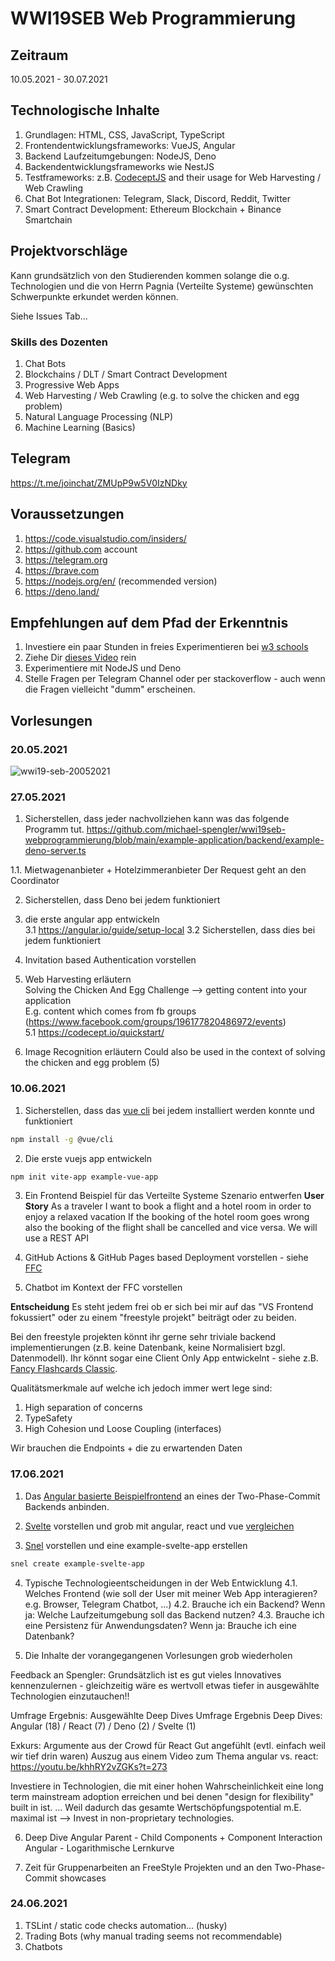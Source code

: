 # WWI19SEB Web Programmierung

## Zeitraum
10.05.2021 - 30.07.2021

## Technologische Inhalte
1. Grundlagen: HTML, CSS, JavaScript, TypeScript
2. Frontendentwicklungsframeworks: VueJS, Angular
3. Backend Laufzeitumgebungen: NodeJS, Deno 
4. Backendentwicklungsframeworks wie NestJS
5. Testframeworks: z.B. [CodeceptJS](https://codecept.io/) and their usage for Web Harvesting / Web Crawling
6. Chat Bot Integrationen: Telegram, Slack, Discord, Reddit, Twitter  
7. Smart Contract Development: Ethereum Blockchain + Binance Smartchain

## Projektvorschläge
Kann grundsätzlich von den Studierenden kommen solange die o.g. Technologien und die von Herrn Pagnia (Verteilte Systeme) gewünschten Schwerpunkte erkundet werden können.

Siehe Issues Tab... 

### Skills des Dozenten
1. Chat Bots
2. Blockchains / DLT / Smart Contract Development
3. Progressive Web Apps
4. Web Harvesting / Web Crawling (e.g. to solve the chicken and egg problem)
5. Natural Language Processing (NLP)
6. Machine Learning (Basics)




## Telegram
https://t.me/joinchat/ZMUpP9w5V0IzNDky

## Voraussetzungen
1. https://code.visualstudio.com/insiders/  
2. https://github.com account  
3. https://telegram.org  
4. https://brave.com  
5. https://nodejs.org/en/ (recommended version)
6. https://deno.land/

## Empfehlungen auf dem Pfad der Erkenntnis
1. Investiere ein paar Stunden in freies Experimentieren bei [w3 schools](https://www.w3schools.com)   
2. Ziehe Dir [dieses Video](https://www.youtube.com/watch?v=mhnpeOLiQTg) rein
3. Experimentiere mit NodeJS und Deno 
4. Stelle Fragen per Telegram Channel oder per stackoverflow - auch wenn die Fragen vielleicht "dumm" erscheinen.  


## Vorlesungen
### 20.05.2021

![wwi19-seb-20052021](https://user-images.githubusercontent.com/43786652/119804240-746a3000-bee0-11eb-8024-9d37e24709e8.png)

### 27.05.2021
1. Sicherstellen, dass jeder nachvollziehen kann was das folgende Programm tut.
https://github.com/michael-spengler/wwi19seb-webprogrammierung/blob/main/example-application/backend/example-deno-server.ts

1.1. Mietwagenanbieter + Hotelzimmeranbieter
Der Request geht an den Coordinator


2. Sicherstellen, dass Deno bei jedem funktioniert

3. die erste angular app entwickeln  
3.1 https://angular.io/guide/setup-local 
3.2 Sicherstellen, dass dies bei jedem funktioniert 

4. Invitation based Authentication vorstellen

5. Web Harvesting erläutern  
Solving the Chicken And Egg Challenge --> getting content into your application  
E.g. content which comes from fb groups (https://www.facebook.com/groups/196177820486972/events)   
5.1 https://codecept.io/quickstart/

6. Image Recognition erläutern
Could also be used in the context of solving the chicken and egg problem (5)  

### 10.06.2021
1. Sicherstellen, dass das [vue cli](https://v3.vuejs.org/guide/installation.html#cli) bei jedem installiert werden konnte und funktioniert
```sh
npm install -g @vue/cli
```
2. Die erste vuejs app entwickeln 
```sh
npm init vite-app example-vue-app
```

3. Ein Frontend Beispiel für das Verteilte Systeme Szenario entwerfen
**User Story**
As a traveler I want to book a flight and a hotel room in order to enjoy a relaxed vacation
If the booking of the hotel room goes wrong also the booking of the flight shall be cancelled and vice versa.
We will use a REST API 

4. GitHub Actions & GitHub Pages based Deployment vorstellen - siehe [FFC](https://github.com/fancy-flashcard/ffc)

5. Chatbot im Kontext der FFC vorstellen



**Entscheidung**
Es steht jedem frei ob er sich bei mir auf das "VS Frontend fokussiert" oder zu einem "freestyle projekt" beiträgt oder zu beiden.

Bei den freestyle projekten könnt ihr gerne sehr triviale backend implementierungen (z.B. keine Datenbank, keine Normalisiert bzgl. Datenmodell). Ihr könnt sogar eine Client Only App entwickelnt - siehe z.B. [Fancy Flashcards Classic](https://github.com/fancy-flashcard/ffc).

Qualitätsmerkmale auf welche ich jedoch immer wert lege sind:

1. High separation of concerns
2. TypeSafety
3. High Cohesion und Loose Coupling (interfaces) 

Wir brauchen die Endpoints + die zu erwartenden Daten


### 17.06.2021
1. Das [Angular basierte Beispielfrontend](https://github.com/michael-spengler/wwi19seb-webprogrammierung/tree/main/example-two-phase-commit-showcase-angular) an eines der Two-Phase-Commit Backends anbinden.

2. [Svelte](https://svelte.dev/) vorstellen und grob mit angular, react und vue [vergleichen](https://www.youtube.com/watch?v=DZyWNS4fVE0&t=58s)  

3. [Snel](https://github.com/crewdevio/Snel) vorstellen und eine example-svelte-app erstellen
```sh
snel create example-svelte-app
```

4. Typische Technologieentscheidungen in der Web Entwicklung
4.1. Welches Frontend (wie soll der User mit meiner Web App interagieren? e.g. Browser, Telegram Chatbot, ...)
4.2. Brauche ich ein Backend? Wenn ja: Welche Laufzeitumgebung soll das Backend nutzen? 
4.3. Brauche ich eine Persistenz für Anwendungsdaten? Wenn ja: Brauche ich eine Datenbank?

5. Die Inhalte der vorangegangenen Vorlesungen grob wiederholen

Feedback an Spengler:
Grundsätzlich ist es gut vieles Innovatives kennenzulernen - gleichzeitig wäre es wertvoll etwas tiefer in ausgewählte Technologien einzutauchen!!

Umfrage Ergebnis: Ausgewählte Deep Dives
Umfrage Ergebnis Deep Dives: Angular (18) / React (7) / Deno (2) / Svelte (1)

Exkurs: Argumente aus der Crowd für React
Gut angefühlt (evtl. einfach weil wir tief drin waren)
Auszug aus einem Video zum Thema angular vs. react: https://youtu.be/khhRY2vZGKs?t=273 

Investiere in Technologien, die mit einer hohen Wahrscheinlichkeit eine long term mainstream adoption erreichen und bei denen "design for flexibility" built in ist. ... Weil dadurch das gesamte Wertschöpfungspotential m.E. maximal ist --> Invest in non-proprietary technologies.

6. Deep Dive Angular
Parent - Child Components + Component Interaction
Angular - Logarithmische Lernkurve 

7. Zeit für Gruppenarbeiten an FreeStyle Projekten und an den Two-Phase-Commit showcases

### 24.06.2021
1. TSLint / static code checks automation... (husky)
2. Trading Bots (why manual trading seems not recommendable)
3. Chatbots


